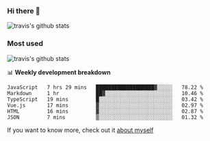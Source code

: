 ### Hi there 👋

<!--
**HondryTravis/HondryTravis** is a ✨ _special_ ✨ repository because its `README.md` (this file) appears on your GitHub profile.

Here are some ideas to get you started:

- 🔭 I’m currently working on ...
- 🌱 I’m currently learning ...
- 👯 I’m looking to collaborate on ...
- 🤔 I’m looking for help with ...
- 💬 Ask me about ...
- 📫 How to reach me: ...
- 😄 Pronouns: ...
- ⚡ Fun fact: ...
-->

![travis's github stats](https://github-readme-stats.vercel.app/api?username=HondryTravis&hide=stars)
### Most used
![travis's github stats](https://github-readme-stats.anuraghazra1.vercel.app/api/top-langs/?username=HondryTravis&layout=compact&hide_title=true)

📊 **Weekly development breakdown**

<!--START_SECTION:waka-->

```text
JavaScript   7 hrs 29 mins   ███████████████████▓░░░░░   78.22 %
Markdown     1 hr            ██▓░░░░░░░░░░░░░░░░░░░░░░   10.46 %
TypeScript   19 mins         █░░░░░░░░░░░░░░░░░░░░░░░░   03.42 %
Vue.js       17 mins         ▓░░░░░░░░░░░░░░░░░░░░░░░░   02.97 %
HTML         16 mins         ▓░░░░░░░░░░░░░░░░░░░░░░░░   02.87 %
JSON         7 mins          ▒░░░░░░░░░░░░░░░░░░░░░░░░   01.32 %
```

<!--END_SECTION:waka-->

If you want to know more, check out it [about myself](https://hondrytravis.github.io/)
